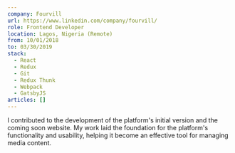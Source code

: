 ```yaml
---
company: Fourvill
url: https://www.linkedin.com/company/fourvill/
role: Frontend Developer
location: Lagos, Nigeria (Remote)
from: 10/01/2018
to: 03/30/2019
stack:
  - React
  - Redux
  - Git
  - Redux Thunk
  - Webpack
  - GatsbyJS
articles: []
---
```

I contributed to the development of the platform's initial version and the coming soon website. My work laid the foundation for the platform's functionality and usability, helping it become an effective tool for managing media content.
